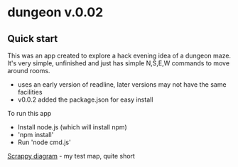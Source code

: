# dungeon v.0.02

## Quick start

This was an app created to explore a hack evening idea of a dungeon maze. It's very simple, unfinished and just has simple N,S,E,W commands to move around rooms. 

* uses an early version of readline, later versions may not have the same facilities
* v0.0.2 added the package.json for easy install

To run this app

* Install node.js  (which will install npm)
* 'npm install'
* Run 'node cmd.js'

[Scrappy diagram](diagram.png)  - my test map, quite short

